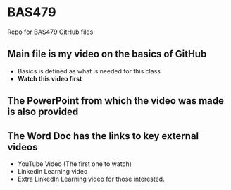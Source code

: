# BAS479
Repo for BAS479 GitHub files

## Main file is my video on the basics of GitHub
  * Basics is defined as what is needed for this class
  * **Watch this video first**

## The PowerPoint from which the video was made is also provided

## The **Word Doc** has the links to key external videos
  * YouTube Video (The first one to watch)
  * LinkedIn Learning video
  * Extra LinkedIn Learning video for those interested. 
